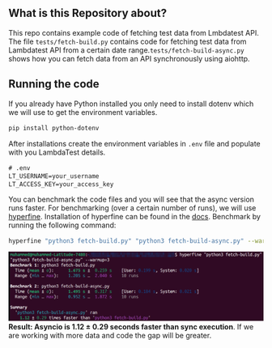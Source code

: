 ## What is this Repository about?
This repo contains example code of fetching test data from Lmbdatest API. The file `tests/fetch-build.py` contains code for fetching test data from Lambdatest API from a certain date range.`tests/fetch-build-async.py` shows how you can fetch data from an API synchronously using aiohttp.

## Running the code 
If you already have Python installed you only need to install dotenv which we will use to get the environment variables.
```bash
pip install python-dotenv
```
After installations create the environment variables in `.env` file and populate with you LambdaTest details.
```
# .env
LT_USERNAME=your_username
LT_ACCESS_KEY=your_access_key
```
You can benchmark the code files and you will see that the async version runs faster. For benchmarking (over a certain number of runs), we will use [hyperfine](https://github.com/sharkdp/hyperfine). Installation of hyperfine can be found in the [docs](https://github.com/sharkdp/hyperfine/blob/master/README.md#installation).
Benchmark by running the following command:
```bash
hyperfine "python3 fetch-build.py" "python3 fetch-build-async.py" --warmup=3
```

![benchmarking](2024-03-18_22-55.png)
**Result: Asyncio is 1.12 ± 0.29 seconds faster than sync execution**. If we are working with more data and code the gap will be greater.

